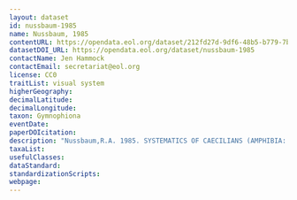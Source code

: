 ```yaml
---
layout: dataset
id: nussbaum-1985
name: Nussbaum, 1985
contentURL: https://opendata.eol.org/dataset/212fd27d-9df6-48b5-b779-7b97970927f1/resource/b1514576-4272-49b9-8ce4-a8b7b89e345d/download/nussbaum.zip
datasetDOI_URL: https://opendata.eol.org/dataset/nussbaum-1985
contactName: Jen Hammock
contactEmail: secretariat@eol.org
license: CC0
traitList: visual system
higherGeography:
decimalLatitude:
decimalLongitude:
taxon: Gymnophiona
eventDate:
paperDOIcitation: 
description: "Nussbaum,R.A. 1985. SYSTEMATICS OF CAECILIANS (AMPHIBIA: GYMNOPHIONA) OF THE FAMILY SCOLECOMORPHIDAE. OCCASIONAL PAPERS OF THE MUSEUM OF ZOOLOGY, UNIVERSITY OF MICHIGAN, number 713.  https://deepblue.lib.umich.edu/bitstream/handle/2027.42/57149/OP713.pdf"
taxaList: 
usefulClasses:
dataStandard:
standardizationScripts:
webpage:
---
```


